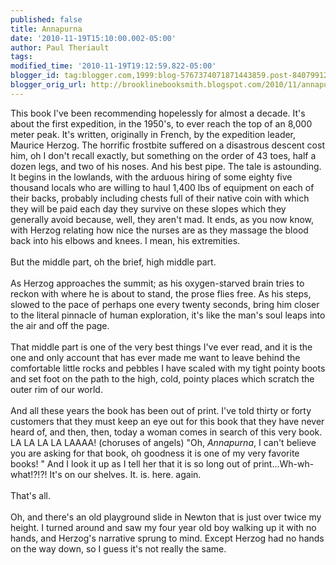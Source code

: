 ```yaml
---
published: false
title: Annapurna
date: '2010-11-19T15:10:00.002-05:00'
author: Paul Theriault
tags: 
modified_time: '2010-11-19T19:12:59.822-05:00'
blogger_id: tag:blogger.com,1999:blog-5767374071871443859.post-8407991224576999031
blogger_orig_url: http://brooklinebooksmith.blogspot.com/2010/11/annapurna.html
---
```


This book I've been recommending hopelessly for almost a decade.  It's about the first expedition, in the 1950's, to ever reach the top of an 8,000 meter peak.  It's written, originally in French, by the expedition leader, Maurice Herzog.  The horrific frostbite suffered on a disastrous descent cost him, oh I don't recall exactly, but something on the order of 43 toes, half a dozen legs, and two of his noses.  And his best pipe.  The tale is astounding.  It begins in the lowlands, with the arduous hiring of some eighty five thousand locals who are willing to haul 1,400 lbs of equipment on each of their backs, probably including chests full of their native coin with which they will be paid each day they survive on these slopes which they generally avoid because, well, they aren't mad.  It ends, as you now know, with Herzog relating how nice the nurses are as they massage the blood back into his elbows and knees.  I mean, his extremities. <br /><br />But the middle part, oh the brief, high middle part.<br /><br />As Herzog approaches the summit; as his oxygen-starved brain tries to reckon with where he is about to stand, the prose flies free.  As his steps, slowed to the pace of perhaps one every twenty seconds, bring him closer to the literal pinnacle of human exploration, it's like the man's soul leaps into the air and off the page. <br /><br />That middle part is one of the very best things I've ever read, and it is the one and only account that has ever made me want to leave behind the comfortable little rocks and pebbles I have scaled with my tight pointy boots and set foot on the path to the high, cold, pointy places which scratch the outer rim of our world. <br /><br />And all these years the book has been out of print.  I've told thirty or forty customers that they must keep an eye out for this book that they have never heard of, and then, then, today a woman comes in search of this very book.  LA LA LA LA LAAAA!  (choruses of angels)  "Oh, <i>Annapurna</i>, I can't believe you are asking for that book, oh goodness it is one of my very favorite books! "  And I look it up as I tell her that it is so long out of print...Wh-wh-what!?!?!  It's on our shelves.  It. is. here. again.<br /><br />That's all. <br /><br />Oh, and there's an old playground slide in Newton that is just over twice my height.  I turned around and saw my four year old boy walking up it with no hands, and Herzog's narrative sprung to mind.  Except Herzog had no hands on the way down, so I guess it's not really the same.